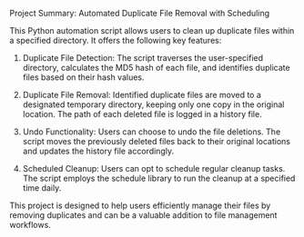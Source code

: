 Project Summary: Automated Duplicate File Removal with Scheduling

This Python automation script allows users to clean up duplicate files within a specified directory. It offers the following key features:

1. Duplicate File Detection: The script traverses the user-specified directory, calculates the MD5 hash of each file, and identifies duplicate files based on their hash values.

2. Duplicate File Removal: Identified duplicate files are moved to a designated temporary directory, keeping only one copy in the original location. The path of each deleted file is logged in a history file.

3. Undo Functionality: Users can choose to undo the file deletions. The script moves the previously deleted files back to their original locations and updates the history file accordingly.

4. Scheduled Cleanup: Users can opt to schedule regular cleanup tasks. The script employs the schedule library to run the cleanup at a specified time daily.

This project is designed to help users efficiently manage their files by removing duplicates and can be a valuable addition to file management workflows.




